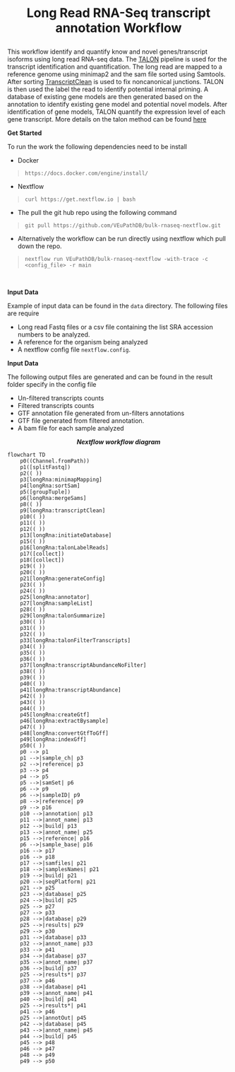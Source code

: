 # <p align=center>Long Read RNA-Seq transcript annotation Workflow</p>
This workflow identify and quantify know and novel genes/transcript isoforms using long read RNA-seq data. The [TALON](https://github.com/mortazavilab/TALON) pipeline is used for the transcript identification and quantification. The long read are mapped to a reference genome using minimap2 and the sam file sorted using Samtools. After sorting [TranscriptClean](https://github.com/mortazavilab/TranscriptClean) is used to fix noncanonical junctions. 
TALON is then used the label the read to identify potential internal priming. A database of existing gene models are then generated based on the annotation to identify existing gene model and potential novel models. After identification of gene models, TALON quantify the expression level of each gene transcript. More details on the talon method can be found [here](https://www.biorxiv.org/content/10.1101/672931v2.full)


**<p align=left>Get Started</p>**
To run the work the following dependencies need to be install
* Docker
> `https://docs.docker.com/engine/install/`
* Nextflow
> `curl https://get.nextflow.io | bash`

* The pull the git hub repo using the following command
> `git pull https://github.com/VEuPathDB/bulk-rnaseq-nextflow.git`

* Alternatively the workflow can be run directly using nextflow which pull down the repo. 
> `nextflow run VEuPathDB/bulk-rnaseq-nextflow -with-trace -c  <config_file> -r main`


<br />


**<p align=left>Input Data</p>**
Example of input data can be found in the `data` directory. The following files are require
* Long read Fastq files or a csv file containing the list SRA accession numbers to be analyzed.
* A reference for the organism being analyzed
* A nextflow config file `nextflow.config`.

**<p align=left>Input Data</p>**
The following output files are generated and can be found in the result folder specify in the config file
* Un-filtered transcripts counts
* Filtered transcripts counts
* GTF annotation file generated from un-filters annotations
* GTF file generated from filtered annotation. 
* A bam file for each sample analyzed


***<p align=center>Nextflow workflow diagram</p>***  
```mermaid
flowchart TD
    p0((Channel.fromPath))
    p1([splitFastq])
    p2(( ))
    p3[longRna:minimapMapping]
    p4[longRna:sortSam]
    p5([groupTuple])
    p6[longRna:mergeSams]
    p8(( ))
    p9[longRna:transcriptClean]
    p10(( ))
    p11(( ))
    p12(( ))
    p13[longRna:initiateDatabase]
    p15(( ))
    p16[longRna:talonLabelReads]
    p17([collect])
    p18([collect])
    p19(( ))
    p20(( ))
    p21[longRna:generateConfig]
    p23(( ))
    p24(( ))
    p25[longRna:annotator]
    p27[longRna:sampleList]
    p28(( ))
    p29[longRna:talonSummarize]
    p30(( ))
    p31(( ))
    p32(( ))
    p33[longRna:talonFilterTranscripts]
    p34(( ))
    p35(( ))
    p36(( ))
    p37[longRna:transcriptAbundanceNoFilter]
    p38(( ))
    p39(( ))
    p40(( ))
    p41[longRna:transcriptAbundance]
    p42(( ))
    p43(( ))
    p44(( ))
    p45[longRna:createGtf]
    p46[longRna:extractBysample]
    p47(( ))
    p48[longRna:convertGtfToGff]
    p49[longRna:indexGff]
    p50(( ))
    p0 --> p1
    p1 -->|sample_ch| p3
    p2 -->|reference| p3
    p3 --> p4
    p4 --> p5
    p5 -->|samSet| p6
    p6 --> p9
    p6 -->|sampleID| p9
    p8 -->|reference| p9
    p9 --> p16
    p10 -->|annotation| p13
    p11 -->|annot_name| p13
    p12 -->|build| p13
    p13 -->|annot_name| p25
    p15 -->|reference| p16
    p6 -->|sample_base| p16
    p16 --> p17
    p16 --> p18
    p17 -->|samfiles| p21
    p18 -->|samplesNames| p21
    p19 -->|build| p21
    p20 -->|seqPlatform| p21
    p21 --> p25
    p23 -->|database| p25
    p24 -->|build| p25
    p25 --> p27
    p27 --> p33
    p28 -->|database| p29
    p25 -->|results| p29
    p29 --> p30
    p31 -->|database| p33
    p32 -->|annot_name| p33
    p33 --> p41
    p34 -->|database| p37
    p35 -->|annot_name| p37
    p36 -->|build| p37
    p25 -->|results*| p37
    p37 --> p46
    p38 -->|database| p41
    p39 -->|annot_name| p41
    p40 -->|build| p41
    p25 -->|results*| p41
    p41 --> p46
    p25 -->|annotOut| p45
    p42 -->|database| p45
    p43 -->|annot_name| p45
    p44 -->|build| p45
    p45 --> p48
    p46 --> p47
    p48 --> p49
    p49 --> p50
```